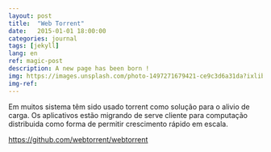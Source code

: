 ```yaml
---
layout: post
title:  "Web Torrent"
date:   2015-01-01 18:00:00
categories: journal
tags: [jekyll]
lang: en
ref: magic-post
description: A new page has been born !
img: https://images.unsplash.com/photo-1497271679421-ce9c3d6a31da?ixlib=rb-0.3.5&s=fb2bf45324ffdbe8780fc90bb813a35e&auto=format&fit=crop&w=1051&q=80
img-ref:
---
```


Em muitos sistema têm sido usado torrent como solução para o alivio de carga. Os aplicativos estão migrando de serve cliente para computação distribuida como forma de permitir crescimento rápido em escala.

https://github.com/webtorrent/webtorrent
